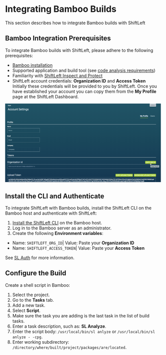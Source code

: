 # Integrating Bamboo Builds

This section describes how to integrate Bamboo builds with ShiftLeft

## Bamboo Integration Prerequisites

To integrate Bamboo builds with ShiftLeft, please adhere to the following prerequisites:

- [Bamboo installation](https://confluence.atlassian.com/bamboo/bamboo-installation-guide-289276785.html)
- Supported application and build tool (see [code analysis requirements](../../introduction/requirements.md))
- Familiarity with [ShiftLeft Inspect and Protect](../../using-inspect-protect/inspect-protect-quick-start.md)
- ShiftLeft account credentials: **Organization ID** and **Access Token**
Initially these credentials will be provided to you by ShiftLeft. Once you have established your account you can copy them from the **My Profile** page at the ShiftLeft Dashboard.

![Get ShiftLeft Account Credentials](img/copy-org.png)

## Install the CLI and Authenticate

To integrate ShiftLeft with Bamboo builds, install the ShiftLeft CLI on the Bamboo host and authenticate with ShiftLeft:

1. [Install the ShiftLeft CLI](../../using-inspect-protect/using-cli/using-cli.md) on the Bamboo host.
2. Log in to the Bamboo server as an administrator. 
3. Create the following **Environment variables**:
 * Name: `SHIFTLEFT_ORG_ID`| Value: Paste your **Organization ID**
 * Name: `SHIFTLEFT_ACCESS_TOKEN`| Value: Paste your **Access Token**

See [SL Auth](../using-cli/authenticating.md) for more information.

## Configure the Build

Create a shell script in Bamboo:

1. Select the project.
2. Go to the **Tasks** tab.
3. Add a new task.
4. Select **Script**.
5. Make sure the task you are adding is the last task in the list of build tasks.
6. Enter a task description, such as: **SL Analyze**.
7. Enter the script body: `/usr/local/bin/sl anlyze` or `/usr/local/bin/sl anlyze - -cpg`.
8. Enter working subdirectory: `/directory/where/built/project/packages/are/located`.
